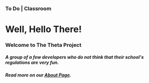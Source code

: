 ### To Do | Classroom
# Well, Hello There!
### Welcome to The Theta Project
##### A group of a few developers who do not think that their school's regulations are very fun.
##### Read more on our [About Page](AboutUs.md).
